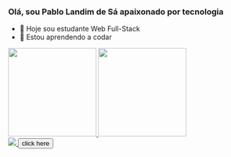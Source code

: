### Olá, sou Pablo Landim de Sá apaixonado por tecnologia

- 🔭 Hoje sou estudante Web Full-Stack 
- 🌱 Estou aprendendo a codar

<div>
 <a href="https://github.com/PabloLSa"> <img height="180em" src="https://github-readme-stats.vercel.app/api?username=PabloLSa&show_icons=true&theme=dark&include_all_commits=true&count_private=true"/>
  <img height="180em" src="https://github-readme-stats.vercel.app/api/top-langs/?username=PabloLSa&layout=compact&langs_count=7&theme=dracula"/>
</div>
<div>
<form>
<a href="https://www.linkedin.com/in/pablo-landim-de-sá-99267454" target="_blank"><img src="https://img.shields.io/badge/-LinkedIn-%230077B5?style=for-the-badge&logo=linkedin&logoColor=white" target="_blank">
 <input type="button" value="click here">
</a> 

<form>
<div>
